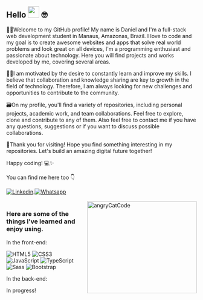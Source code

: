 ## Hello <img src="https://media.giphy.com/media/hvRJCLFzcasrR4ia7z/giphy.gif" width="30"> 🤓

🙋‍♂️Welcome to my GitHub profile! My name is Daniel and I'm a full-stack web development student in Manaus, Amazonas, Brazil. I love to code and my goal is to create awesome websites and apps that solve real world problems and look great on all devices, I'm a programming enthusiast and passionate about technology. Here you will find projects and works developed by me, covering several areas.

👨‍💻I am motivated by the desire to constantly learn and improve my skills. I believe that collaboration and knowledge sharing are key to growth in the field of technology. Therefore, I am always looking for new challenges and opportunities to contribute to the community.

🗃On my profile, you'll find a variety of repositories, including personal projects, academic work, and team collaborations. Feel free to explore, clone and contribute to any of them. Also feel free to contact me if you have any questions, suggestions or if you want to discuss possible collaborations.

🤝Thank you for visiting! Hope you find something interesting in my repositories. Let's build an amazing digital future together!

Happy coding! 💻✨

You can find me here too 👇

<div>
  <a href="https://www.linkedin.com/in/daniel-damasceno-0b8aa226b/" target="_blank">
 <img align="center" src="https://img.shields.io/badge/LinkedIn-0077B5?style=for-the-badge&logo=linkedin&logoColor=white" alt="Linkedin"/>
</a>
  <a href="https://wa.me/5592994209172" target="_blank">
 <img align="center" src="https://img.shields.io/badge/Whatsapp-brightgreen?style=for-the-badge&logo=whatsapp&logoColor=white" alt="Whatsapp"/>
</a>
 </div>
 <br>
 
<a href="#">
<img src="https://media.tenor.com/OKLkZ1Um5HIAAAAC/mad-typing.gif" title="hello" width="290" height="243" align="right" alt="angryCatCode">
</a>

### Here are some of the things I've learned and enjoy using.

In the front-end:

![HTML5](https://img.shields.io/badge/-HTML5-232323?style=flat&labelColor=E34F26&logo=html5&logoColor=ffffff)
![CSS3](https://img.shields.io/badge/-CSS3-232323?style=flat&labelColor=1572B6&logo=css3&logoColor=ffffff)
![JavaScript](https://img.shields.io/badge/-JavaScript-232323?style=flat&labelColor=000000&logo=javascript&logoColor=F7DF1E)
![TypeScript](https://img.shields.io/badge/-TypeScript-232323?style=flat&labelColor=000000&logo=typescript&logoColor=3178C6)
![Sass](https://img.shields.io/badge/-Sass-232323?style=flat&labelColor=CC6699&logo=sass&logoColor=ffffff)
![Bootstrap](https://img.shields.io/badge/-Bootstrap-232323?style=flat&labelColor=7952B3&logo=bootstrap&logoColor=ffffff)
<!-- ![React](https://img.shields.io/badge/-React-232323?style=flat&labelColor=3178C6&logo=react&logoColor=000000) -->


In the back-end:

In progress!
<!-- ![Node](https://img.shields.io/badge/-Node-232323?style=flat&labelColor=000000&logo=nodedotjs&logoColor=339933)
![Express](https://img.shields.io/badge/-Express-232323?style=flat&labelColor=000000&logo=express&logoColor=ffffff)
![MongoDB](https://img.shields.io/badge/-MongoDB-232323?style=flat&labelColor=47A248&logo=mongodb&logoColor=ffffff) -->
